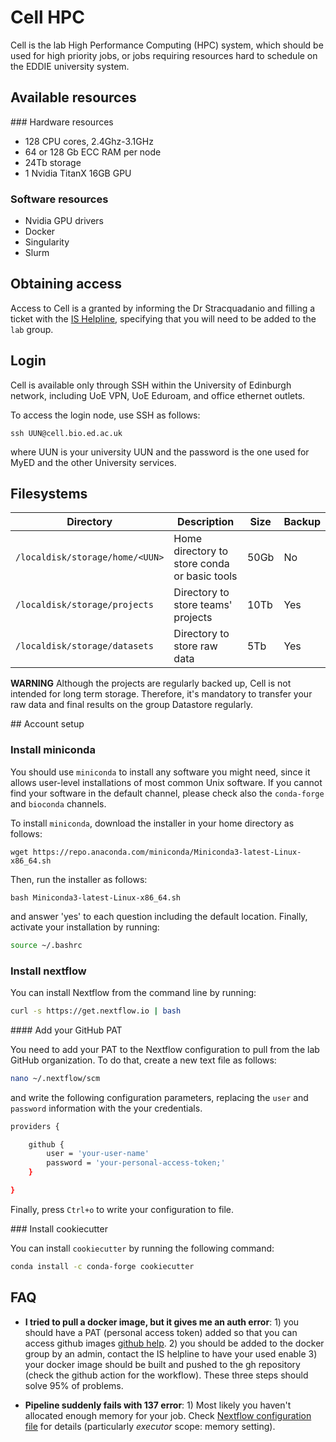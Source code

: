 # Cell HPC

Cell is the lab High Performance Computing (HPC) system, which should be used
for high priority jobs, or jobs requiring resources hard to schedule on the
EDDIE university system.

## Available resources

### Hardware resources

- 128 CPU cores, 2.4Ghz-3.1GHz
- 64 or 128 Gb ECC RAM per node
- 24Tb storage
- 1 Nvidia TitanX 16GB GPU

### Software resources

- Nvidia GPU drivers 
- Docker
- Singularity
- Slurm

## Obtaining access

Access to Cell is a granted by informing the Dr Stracquadanio and filling a
ticket with the [IS Helpline](https://edin.ac/launch-edhelp), specifying 
that you will need to be added to the `lab` group.

## Login

Cell is available only through SSH within the University of Edinburgh network, 
including UoE VPN, UoE Eduroam, and office ethernet outlets.

To access the login node, use SSH as follows:

```
ssh UUN@cell.bio.ed.ac.uk
```

where UUN is your university UUN and the password is the one used for MyED and
the other University services.

## Filesystems

| Directory                       | Description                                     | Size  | Backup |
| --------------------------------| ------------------------------------------------|-------|--------|
| `/localdisk/storage/home/<UUN>` | Home directory to store conda or basic tools    | 50Gb  |   No   |
| `/localdisk/storage/projects`   | Directory to store teams' projects              | 10Tb  |   Yes  |
| `/localdisk/storage/datasets`   | Directory to store raw data                     | 5Tb   |   Yes  |


**WARNING** Although the projects are regularly backed up, Cell is not intended
for long term storage. Therefore, it's mandatory to transfer your raw data and
final results on the group Datastore regularly.


## Account setup

### Install miniconda 

You should use `miniconda` to install any software you might need, since it
allows user-level installations of most common Unix software. If you cannot find
your software in the default channel, please check also the `conda-forge` and
`bioconda` channels.

To install `miniconda`, download the installer in your home directory as
follows:

```
wget https://repo.anaconda.com/miniconda/Miniconda3-latest-Linux-x86_64.sh
``` 

Then, run the installer as follows: 

```
bash Miniconda3-latest-Linux-x86_64.sh
``` 

and answer 'yes' to each question including the default location. Finally,
activate your installation by running:

```bash
source ~/.bashrc
```

### Install nextflow

You can install Nextflow from the command line by running: 

```bash
curl -s https://get.nextflow.io | bash
```

#### Add your GitHub PAT

You need to add your PAT to the Nextflow configuration to pull from the lab
GitHub organization. To do that, create a new text file as follows: 

```bash
nano ~/.nextflow/scm
```

and write the following configuration parameters, replacing the `user` and 
`password` information with the your credentials.

```bash
providers {

    github {
        user = 'your-user-name'
        password = 'your-personal-access-token;'
    }

}
```

Finally, press `Ctrl+o` to write your configuration to file.


### Install cookiecutter 

You can install `cookiecutter` by running the following command: 

```bash
conda install -c conda-forge cookiecutter
```


## FAQ

- **I tried to pull a docker image, but it gives me an auth error**: 1) you
  should have a PAT (personal access token) added so that you can access github
  images [github
  help](https://docs.github.com/en/github/authenticating-to-github/creating-a-personal-access-token).
  2) you should be added to the docker group by an admin, contact the IS
  helpline to have your used enable 3) your docker image should be built and
  pushed to the gh repository (check the github action for the workflow). These
  three steps should solve 95% of problems. 

- **Pipeline suddenly fails with 137 error**: 1) Most likely you haven't
  allocated enough memory for your job. Check [Nextflow configuration
  file](https://www.nextflow.io/docs/latest/config.html#) for details
  (particularly _executor_ scope: memory setting).